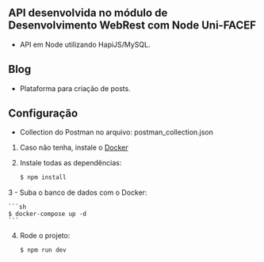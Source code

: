 ## API desenvolvida no módulo de Desenvolvimento WebRest com Node Uni-FACEF

- API em Node utilizando HapiJS/MySQL.

## Blog

- Plataforma para criação de posts.

## Configuração

- Collection do Postman no arquivo: postman_collection.json

1. Caso não tenha, instale o [Docker](https://www.docker.com/get-started)

2. Instale todas as dependências:

    ```sh
    $ npm install
    ```
	
3 - Suba o banco de dados com o Docker:

	```sh
	$ docker-compose up -d
	```

4. Rode o projeto:

	```sh
	$ npm run dev
	```
